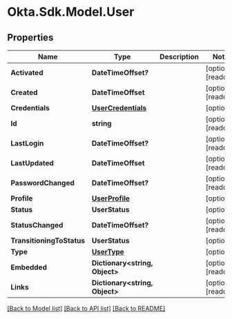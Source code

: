 # Okta.Sdk.Model.User

## Properties

Name | Type | Description | Notes
------------ | ------------- | ------------- | -------------
**Activated** | **DateTimeOffset?** |  | [optional] [readonly] 
**Created** | **DateTimeOffset** |  | [optional] [readonly] 
**Credentials** | [**UserCredentials**](UserCredentials.md) |  | [optional] 
**Id** | **string** |  | [optional] [readonly] 
**LastLogin** | **DateTimeOffset?** |  | [optional] [readonly] 
**LastUpdated** | **DateTimeOffset** |  | [optional] [readonly] 
**PasswordChanged** | **DateTimeOffset?** |  | [optional] [readonly] 
**Profile** | [**UserProfile**](UserProfile.md) |  | [optional] 
**Status** | **UserStatus** |  | [optional] 
**StatusChanged** | **DateTimeOffset?** |  | [optional] [readonly] 
**TransitioningToStatus** | **UserStatus** |  | [optional] 
**Type** | [**UserType**](UserType.md) |  | [optional] 
**Embedded** | **Dictionary&lt;string, Object&gt;** |  | [optional] [readonly] 
**Links** | **Dictionary&lt;string, Object&gt;** |  | [optional] [readonly] 

[[Back to Model list]](../README.md#documentation-for-models) [[Back to API list]](../README.md#documentation-for-api-endpoints) [[Back to README]](../README.md)

